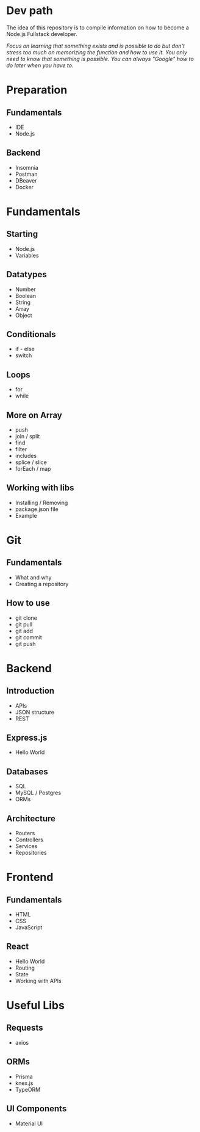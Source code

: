# Dev path

The idea of this repository is to compile information on how to become a Node.js Fullstack developer.

_Focus on learning that something exists and is possible to do but don't stress too much on memorizing the function and how to use it. You only need to know that something is possible. You can always "Google" how to do later when you have to._

# Preparation

## Fundamentals

- IDE
- Node.js

## Backend

- Insomnia
- Postman
- DBeaver
- Docker

# Fundamentals

## Starting

- Node.js
- Variables

## Datatypes

- Number
- Boolean
- String
- Array
- Object

## Conditionals

- if - else
- switch

## Loops

- for
- while

## More on Array

- push
- join / split
- find
- filter
- includes
- splice / slice
- forEach / map

## Working with libs

- Installing / Removing
- package.json file
- Example

# Git

## Fundamentals

- What and why
- Creating a repository

## How to use

- git clone
- git pull
- git add
- git commit
- git push

# Backend

## Introduction

- APIs
- JSON structure
- REST

## Express.js

- Hello World

## Databases

- SQL
- MySQL / Postgres
- ORMs

## Architecture

- Routers
- Controllers
- Services
- Repositories

# Frontend

## Fundamentals

- HTML
- CSS
- JavaScript

## React

- Hello World
- Routing
- State
- Working with APIs

# Useful Libs

## Requests

- axios

## ORMs

- Prisma
- knex.js
- TypeORM

## UI Components

- Material UI
